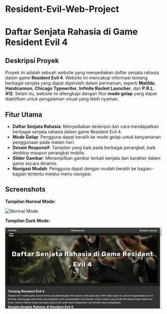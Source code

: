 # Resident-Evil-Web-Project
# Daftar Senjata Rahasia di Game Resident Evil 4

## Deskripsi Proyek
Proyek ini adalah sebuah website yang menyediakan daftar senjata rahasia dalam game **Resident Evil 4**. Website ini mencakup informasi tentang berbagai senjata yang dapat diperoleh dalam permainan, seperti **Matilda**, **Handcannon**, **Chicago Typewriter**, **Infinite Rocket Launcher**, dan **P.R.L. 412**. Selain itu, website ini dilengkapi dengan fitur **mode gelap** yang dapat diaktifkan untuk pengalaman visual yang lebih nyaman.

## Fitur Utama
- **Daftar Senjata Rahasia**: Menyediakan deskripsi dan cara mendapatkan berbagai senjata rahasia dalam game Resident Evil 4.
- **Mode Gelap**: Pengguna dapat beralih ke mode gelap untuk kenyamanan penggunaan pada malam hari.
- **Desain Responsif**: Tampilan yang baik pada berbagai perangkat, baik desktop maupun perangkat mobile.
- **Slider Gambar**: Menampilkan gambar terkait senjata dan karakter dalam game secara dinamis.
- **Navigasi Mudah**: Pengguna dapat dengan mudah beralih ke bagian-bagian tertentu melalui menu navigasi.

## Screenshots
**Tampilan Normal Mode:**

![Normal Mode](assets/images/normal_mode.jpg)

**Tampilan Dark Mode:**

![Dark Mode](https://github.com/AbdulHafizd001/Resident-Evil-Web-Project/blob/main/Interface/dark%20mode.png)
